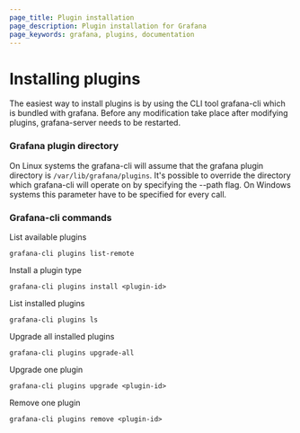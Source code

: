 ```yaml
---
page_title: Plugin installation
page_description: Plugin installation for Grafana
page_keywords: grafana, plugins, documentation
---
```


# Installing plugins

The easiest way to install plugins is by using the CLI tool grafana-cli which is bundled with grafana. Before any modification take place after modifying plugins, grafana-server needs to be restarted.

### Grafana plugin directory
On Linux systems the grafana-cli will assume that the grafana plugin directory is `/var/lib/grafana/plugins`. It's possible to override the directory which grafana-cli will operate on by specifying the --path flag. On Windows systems this parameter have to be specified for every call.

### Grafana-cli commands

List available plugins
```
grafana-cli plugins list-remote
```

Install a plugin type
```
grafana-cli plugins install <plugin-id>
```

List installed plugins
```
grafana-cli plugins ls
```

Upgrade all installed plugins
```
grafana-cli plugins upgrade-all
```

Upgrade one plugin
```
grafana-cli plugins upgrade <plugin-id>
```

Remove one plugin
```
grafana-cli plugins remove <plugin-id>
```
